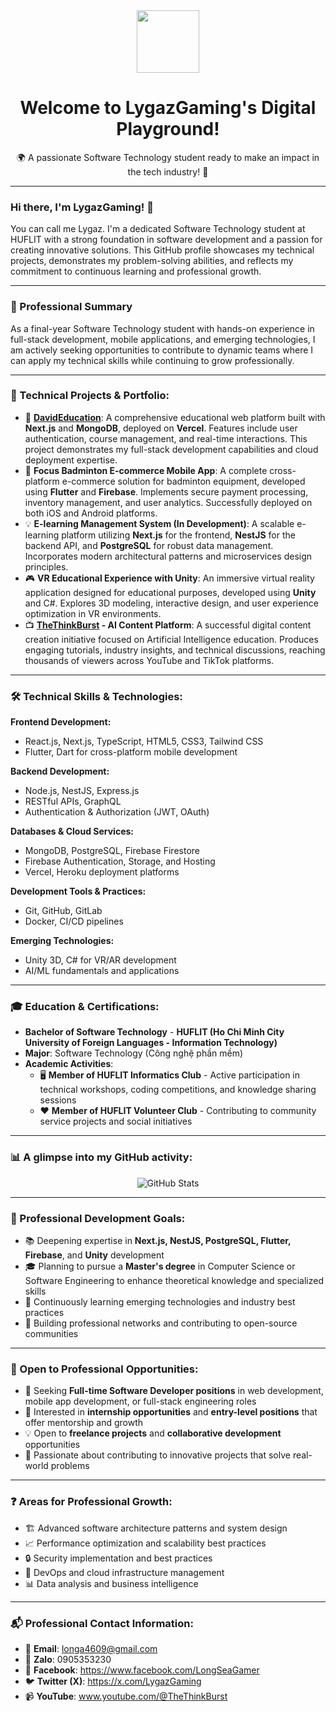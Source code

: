 <div align="center">
  <img src="https://media.giphy.com/media/v1.gif" width="100" />
  <h1>Welcome to LygazGaming's Digital Playground!</h1>
  <p>🌍 A passionate Software Technology student ready to make an impact in the tech industry! 🚀</p>
</div>

---

### Hi there, I'm LygazGaming! 👋

You can call me Lygaz. I'm a dedicated Software Technology student at HUFLIT with a strong foundation in software development and a passion for creating innovative solutions. This GitHub profile showcases my technical projects, demonstrates my problem-solving abilities, and reflects my commitment to continuous learning and professional growth.

---

### 🎯 Professional Summary

As a final-year Software Technology student with hands-on experience in full-stack development, mobile applications, and emerging technologies, I am actively seeking opportunities to contribute to dynamic teams where I can apply my technical skills while continuing to grow professionally.

---

### 🚀 Technical Projects & Portfolio:

-   🔭 **[DavidEducation](https://david-education.vercel.app)**: A comprehensive educational web platform built with **Next.js** and **MongoDB**, deployed on **Vercel**. Features include user authentication, course management, and real-time interactions. This project demonstrates my full-stack development capabilities and cloud deployment expertise.
-   🏸 **Focus Badminton E-commerce Mobile App**: A complete cross-platform e-commerce solution for badminton equipment, developed using **Flutter** and **Firebase**. Implements secure payment processing, inventory management, and user analytics. Successfully deployed on both iOS and Android platforms.
-   💡 **E-learning Management System (In Development)**: A scalable e-learning platform utilizing **Next.js** for the frontend, **NestJS** for the backend API, and **PostgreSQL** for robust data management. Incorporates modern architectural patterns and microservices design principles.
-   🎮 **VR Educational Experience with Unity**: An immersive virtual reality application designed for educational purposes, developed using **Unity** and C#. Explores 3D modeling, interactive design, and user experience optimization in VR environments.
-   📺 **[TheThinkBurst](www.youtube.com/@TheThinkBurst) - AI Content Platform**: A successful digital content creation initiative focused on Artificial Intelligence education. Produces engaging tutorials, industry insights, and technical discussions, reaching thousands of viewers across YouTube and TikTok platforms.

---

### 🛠️ Technical Skills & Technologies:

**Frontend Development:**
- React.js, Next.js, TypeScript, HTML5, CSS3, Tailwind CSS
- Flutter, Dart for cross-platform mobile development

**Backend Development:**
- Node.js, NestJS, Express.js
- RESTful APIs, GraphQL
- Authentication & Authorization (JWT, OAuth)

**Databases & Cloud Services:**
- MongoDB, PostgreSQL, Firebase Firestore
- Firebase Authentication, Storage, and Hosting
- Vercel, Heroku deployment platforms

**Development Tools & Practices:**
- Git, GitHub, GitLab
- Docker, CI/CD pipelines

**Emerging Technologies:**
- Unity 3D, C# for VR/AR development
- AI/ML fundamentals and applications

---

### 🎓 Education & Certifications:

- **Bachelor of Software Technology** - **HUFLIT (Ho Chi Minh City University of Foreign Languages - Information Technology)**
- **Major**: Software Technology (Công nghệ phần mềm)
- **Academic Activities**:
  - 🖥️ **Member of HUFLIT Informatics Club** - Active participation in technical workshops, coding competitions, and knowledge sharing sessions
  - ❤️ **Member of HUFLIT Volunteer Club** - Contributing to community service projects and social initiatives
---

### 📊 A glimpse into my GitHub activity:
<div align="center">
  <img src="https://github-readme-stats.vercel.app/api?username=LygazGaming&show_icons=true&theme=dracula&count_private=true" alt="GitHub Stats" />
</div>

---

### 🌱 Professional Development Goals:

-   📚 Deepening expertise in **Next.js, NestJS, PostgreSQL, Flutter, Firebase**, and **Unity** development
-   🎓 Planning to pursue a **Master's degree** in Computer Science or Software Engineering to enhance theoretical knowledge and specialized skills
-   📖 Continuously learning emerging technologies and industry best practices
-   🤝 Building professional networks and contributing to open-source communities

---

### 🤝 Open to Professional Opportunities:

-   💼 Seeking **Full-time Software Developer positions** in web development, mobile app development, or full-stack engineering roles
-   👯 Interested in **internship opportunities** and **entry-level positions** that offer mentorship and growth
-   💡 Open to **freelance projects** and **collaborative development** opportunities
-   🌟 Passionate about contributing to innovative projects that solve real-world problems

---

### ❓ Areas for Professional Growth:

-   🏗️ Advanced software architecture patterns and system design
-   📈 Performance optimization and scalability best practices
-   🔒 Security implementation and best practices
-   🚀 DevOps and cloud infrastructure management
-   📊 Data analysis and business intelligence

---

### 📬 Professional Contact Information:

-   📧 **Email**: longa4609@gmail.com
-   📱 **Zalo**: 0905353230
-   📘 **Facebook**: https://www.facebook.com/LongSeaGamer
-   🐦 **Twitter (X)**: https://x.com/LygazGaming
-   📹 **YouTube**: www.youtube.com/@TheThinkBurst
